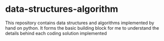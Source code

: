 # data-structures-algorithm
This repository contains data structures and algorithms implemented by hand on python. It forms the basic building block for me to understand the details behind each coding solution implemented 
